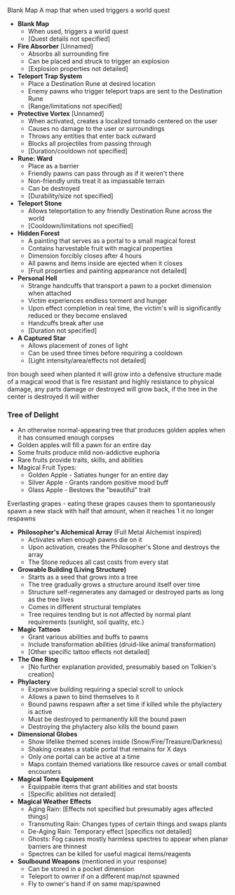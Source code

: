 
Blank Map 
A map that when used triggers a world quest


- **Blank Map**
    - When used, triggers a world quest
    - [Quest details not specified]
- **Fire Absorber** [Unnamed]
    - Absorbs all surrounding fire
    - Can be placed and struck to trigger an explosion
    - [Explosion properties not detailed]
- **Teleport Trap System**
    - Place a Destination Rune at desired location
    - Enemy pawns who trigger teleport traps are sent to the Destination Rune
    - [Range/limitations not specified]
- **Protective Vortex** [Unnamed]
    - When activated, creates a localized tornado centered on the user
    - Causes no damage to the user or surroundings
    - Throws any entities that enter back outward
    - Blocks all projectiles from passing through
    - [Duration/cooldown not specified]
- **Rune: Ward**
    - Place as a barrier
    - Friendly pawns can pass through as if it weren't there
    - Non-friendly units treat it as impassable terrain
    - Can be destroyed
    - [Durability/size not specified]
- **Teleport Stone**
    - Allows teleportation to any friendly Destination Rune across the world
    - [Cooldown/limitations not specified]
- **Hidden Forest**
    - A painting that serves as a portal to a small magical forest
    - Contains harvestable fruit with magical properties
    - Dimension forcibly closes after 4 hours
    - All pawns and items inside are ejected when it closes
    - [Fruit properties and painting appearance not detailed]
- **Personal Hell**
    - Strange handcuffs that transport a pawn to a pocket dimension when attached
    - Victim experiences endless torment and hunger
    - Upon effect completion in real time, the victim's will is significantly reduced or they become enslaved
    - Handcuffs break after use
    - [Duration not specified]
- **A Captured Star**
    - Allows placement of zones of light
    - Can be used three times before requiring a cooldown
    - [Light intensity/area/effects not detailed]


Iron bough seed
when planted it will grow into a defensive structure made of a magical wood that is fire resistant and highly resistance to physical damage, any parts damage or destroyed will grow back, if the tree in the center is destroyed it will wither



### Tree of Delight

- An otherwise normal-appearing tree that produces golden apples when it has consumed enough corpses
- Golden apples will fill a pawn for an entire day
- Some fruits produce mild non-addictive euphoria
- Rare fruits provide traits, skills, and abilities
- Magical Fruit Types:
    - Golden Apple - Satiates hunger for an entire day
    - Silver Apple - Grants random positive mood buff
    - Glass Apple - Bestows the "beautiful" trait




Everlasting grapes - eating these grapes causes them to spontaneously spawn a new stack with half that amount, when it reaches 1 it no longer respawns

- **Philosopher's Alchemical Array** (Full Metal Alchemist inspired)
    - Activates when enough pawns die on it
    - Upon activation, creates the Philosopher's Stone and destroys the array
    - The Stone reduces all cast costs from every stat
- **Growable Building (Living Structure)**
    - Starts as a seed that grows into a tree
    - The tree gradually grows a structure around itself over time
    - Structure self-regenerates any damaged or destroyed parts as long as the tree lives
    - Comes in different structural templates
    - Tree requires tending but is not affected by normal plant requirements (sunlight, soil quality, etc.)
- **Magic Tattoos**
    - Grant various abilities and buffs to pawns
    - Include transformation abilities (druid-like animal transformation)
    - [Other specific tattoo effects not detailed]
- **The One Ring**
    - [No further explanation provided, presumably based on Tolkien's creation]
- **Phylactery**
    - Expensive building requiring a special scroll to unlock
    - Allows a pawn to bind themselves to it
    - Bound pawns respawn after a set time if killed while the phylactery is active
    - Must be destroyed to permanently kill the bound pawn
    - Destroying the phylactery also kills the bound pawn
- **Dimensional Globes**
    - Show lifelike themed scenes inside (Snow/Fire/Treasure/Darkness)
    - Shaking creates a stable portal that remains for X days
    - Only one portal can be active at a time
    - Maps contain themed variations like resource caves or small combat encounters
- **Magical Tome Equipment**
    - Equippable items that grant abilities and stat boosts
    - [Specific abilities not detailed]
- **Magical Weather Effects**
    - Aging Rain: [Effects not specified but presumably ages affected things]
    - Transmuting Rain: Changes types of certain things and swaps plants
    - De-Aging Rain: Temporary effect [specifics not detailed]
    - Ghosts: Fog causes mostly harmless spectres to appear when planar barriers are thinnest
    - Spectres can be killed for useful magical items/reagents
- **Soulbound Weapons** (mentioned in your response)
    - Can be stored in a pocket dimension
    - Teleport to owner if on a different map/not spawned
    - Fly to owner's hand if on same map/spawned



